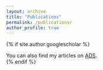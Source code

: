 ```yaml
---
layout: archive
title: "Publications"
permalink: /publications/
author_profile: true
---
```


{% if site.author.googlescholar %}
  <div class="wordwrap">You can also find my articles on <a href="https://ui.adsabs.harvard.edu/search/q=author%3A%22Horlaville%2C%20Patrick%22&sort=date%20desc%2C%20bibcode%20desc&p_=0"> ADS</a>.</div>
{% endif %}

